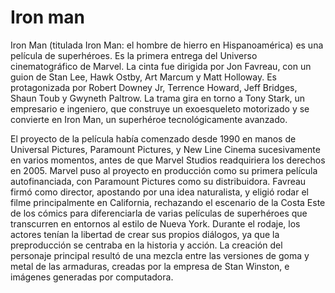 # Iron man


Iron Man (titulada Iron Man: el hombre de hierro en Hispanoamérica) es una película de superhéroes. Es la primera entrega del Universo cinematográfico de Marvel. La cinta fue dirigida por Jon Favreau, con un guion de Stan Lee, Hawk Ostby, Art Marcum y Matt Holloway. Es protagonizada por Robert Downey Jr, Terrence Howard, Jeff Bridges, Shaun Toub y Gwyneth Paltrow. La trama gira en torno a Tony Stark, un empresario e ingeniero, que construye un exoesqueleto motorizado y se convierte en Iron Man, un superhéroe tecnológicamente avanzado.

El proyecto de la película había comenzado desde 1990 en manos de Universal Pictures, Paramount Pictures, y New Line Cinema sucesivamente en varios momentos, antes de que Marvel Studios readquiriera los derechos en 2005. Marvel puso al proyecto en producción como su primera película autofinanciada, con Paramount Pictures como su distribuidora. Favreau firmó como director, apostando por una idea naturalista, y eligió rodar el filme principalmente en California, rechazando el escenario de la Costa Este de los cómics para diferenciarla de varias películas de superhéroes que transcurren en entornos al estilo de Nueva York. Durante el rodaje, los actores tenían la libertad de crear sus propios diálogos, ya que la preproducción se centraba en la historia y acción. La creación del personaje principal resultó de una mezcla entre las versiones de goma y metal de las armaduras, creadas por la empresa de Stan Winston, e imágenes generadas por computadora. 

